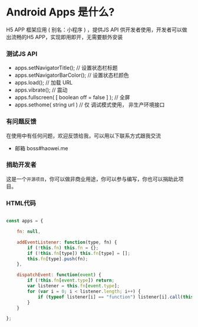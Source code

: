 Android Apps 是什么?
====================
H5 APP 框架应用 ( 别名：小程序 ) ，提供JS API 供开发者使用，开发者可以做出流畅的H5 APP，实现即用即开，无需要额外安装


### 测试JS API
* apps.setNavigatorTitle(); // 设置状态栏标题
* apps.setNavigatorBarColor(); // 设置状态栏颜色
* apps.load(); // 加载 URL
* apps.vibrate(); // 震动
* apps.fullscreen( [ boolean off = false ] ); // 全屏
* apps.sethome( string url ) // 仅 调试模式使用， 非生产环境接口

### 有问题反馈
在使用中有任何问题，欢迎反馈给我，可以用以下联系方式跟我交流

* 邮箱 boss#haowei.me

### 捐助开发者
这是一个`开源项目`，你可以做非商业用途，你可以参与编写，你也可以捐助此项目。


### HTML代码
```javascript

const apps = {

	fn: null,

	addEventListener: function(type, fn) {
		if (!this.fn) this.fn = {};
		if (!this.fn[type]) this.fn[type] = [];
		this.fn[type].push(fn);
	},

	dispatchEvent: function(event) {
		if (!this.fn[event.type]) return;
		var listener = this.fn[event.type];
		for (var i = 0; i < listener.length; i++) {
			if (typeof listener[i] == "function") listener[i].call(this, event);
		}
	}

};

```
